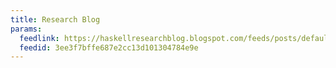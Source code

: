 ```yaml
---
title: Research Blog
params:
  feedlink: https://haskellresearchblog.blogspot.com/feeds/posts/default
  feedid: 3ee3f7bffe687e2cc13d101304784e9e
---
```

